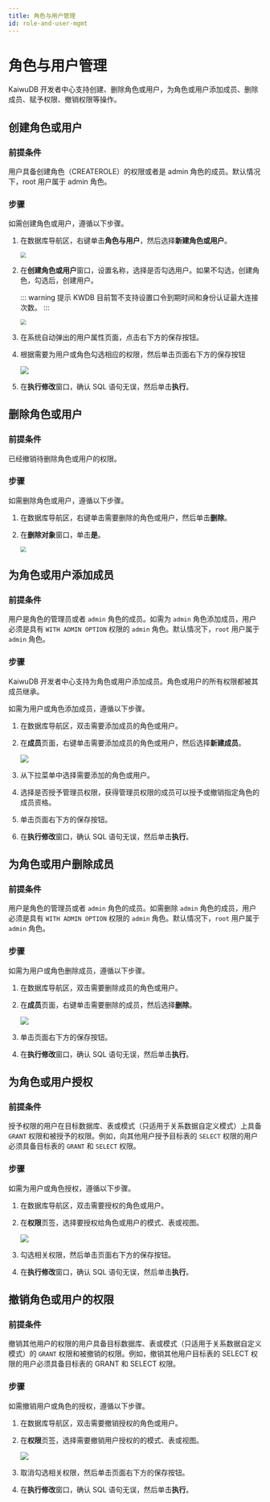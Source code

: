 ```yaml
---
title: 角色与用户管理
id: role-and-user-mgmt
---
```


# 角色与用户管理

KaiwuDB 开发者中心支持创建、删除角色或用户，为角色或用户添加成员、删除成员、赋予权限、撤销权限等操作。

## 创建角色或用户

### 前提条件

用户具备创建角色（CREATEROLE）的权限或者是 admin 角色的成员。默认情况下，root 用户属于 admin 角色。

### 步骤

如需创建角色或用户，遵循以下步骤。

1. 在数据库导航区，右键单击**角色与用户**，然后选择**新建角色或用户**。

    <img src="../static/kdc/user-create.png" style="zoom:67%;" />

2. 在**创建角色或用户**窗口，设置名称，选择是否勾选用户。如果不勾选，创建角色，勾选后，创建用户。

    ::: warning 提示
    KWDB 目前暂不支持设置口令到期时间和身份认证最大连接次数。
    :::

     <img src="../static/kdc/role-create.png" style="zoom:67%;" />


3. 在系统自动弹出的用户属性页面，点击右下方的保存按钮。
4. 根据需要为用户或角色勾选相应的权限，然后单击页面右下方的保存按钮

    ![](../static/kdc/user-create-02.png)
5. 在**执行修改**窗口，确认 SQL 语句无误，然后单击**执行**。


## 删除角色或用户

### 前提条件

已经撤销待删除角色或用户的权限。

### 步骤

如需删除角色或用户，遵循以下步骤。

1. 在数据库导航区，右键单击需要删除的角色或用户，然后单击**删除**。
2. 在**删除对象**窗口，单击**是**。

    <img src="../static/kdc/FlMLbijhcoB0PHxSndqceZUPnnf.png" style="zoom:67%;" />

## 为角色或用户添加成员

### 前提条件

用户是角色的管理员或者 `admin` 角色的成员。如需为 `admin` 角色添加成员，用户必须是具有 `WITH ADMIN OPTION` 权限的 `admin` 角色。默认情况下，`root` 用户属于 `admin` 角色。

### 步骤

KaiwuDB 开发者中心支持为角色或用户添加成员。角色或用户的所有权限都被其成员继承。

如需为用户或角色添加成员，遵循以下步骤。

1. 在数据库导航区，双击需要添加成员的角色或用户。
2. 在**成员**页面，右键单击需要添加成员的角色或用户，然后选择**新建成员**。

    ![](../static/kdc/QXF4bpFvZoqNxixD1THcMOpxnLc.png)

3. 从下拉菜单中选择需要添加的角色或用户。
4. 选择是否授予管理员权限，获得管理员权限的成员可以授予或撤销指定角色的成员资格。
5. 单击页面右下方的保存按钮。
6. 在**执行修改**窗口，确认 SQL 语句无误，然后单击**执行**。

## 为角色或用户删除成员

### 前提条件

用户是角色的管理员或者 `admin` 角色的成员。如需删除 `admin` 角色的成员，用户必须是具有 `WITH ADMIN OPTION` 权限的 `admin` 角色。默认情况下，`root` 用户属于 `admin` 角色。

### 步骤

如需为用户或角色删除成员，遵循以下步骤。

1. 在数据库导航区，双击需要删除成员的角色或用户。
2. 在**成员**页面，右键单击需要删除的成员，然后选择**删除**。

    ![](../static/kdc/DYJRboyzOoPCNExR8AfcvGbOnjh.png)

3. 单击页面右下方的保存按钮。
4. 在**执行修改**窗口，确认 SQL 语句无误，然后单击**执行**。

## 为角色或用户授权

### 前提条件

授予权限的用户在目标数据库、表或模式（只适用于关系数据自定义模式）上具备 `GRANT` 权限和被授予的权限。例如，向其他用户授予目标表的 `SELECT` 权限的用户必须具备目标表的 `GRANT` 和 `SELECT` 权限。

### 步骤

如需为用户或角色授权，遵循以下步骤。

1. 在数据库导航区，双击需要授权的角色或用户。

2. 在**权限**页签，选择要授权给角色或用户的模式、表或视图。

   ![](../static/kdc/MUqVbNWH2osgukxPLr9cdbp6n1c.png)

3. 勾选相关权限，然后单击页面右下方的保存按钮。
4. 在**执行修改**窗口，确认 SQL 语句无误，然后单击**执行**。

## 撤销角色或用户的权限

### 前提条件

撤销其他用户的权限的用户具备目标数据库、表或模式（只适用于关系数据自定义模式）的 `GRANT` 权限和被撤销的权限。例如，撤销其他用户目标表的 SELECT 权限的用户必须具备目标表的 GRANT 和 SELECT 权限。

### 步骤

如需撤销用户或角色的授权，遵循以下步骤。

1. 在数据库导航区，双击需要撤销授权的角色或用户。
2. 在**权限**页签，选择需要撤销用户授权的的模式、表或视图。

    ![](../static/kdc/P5jUbOORhoB1iYxDqJmcJye2n6b.png)

3. 取消勾选相关权限，然后单击页面右下方的保存按钮。
4. 在**执行修改**窗口，确认 SQL 语句无误，然后单击**执行**。
